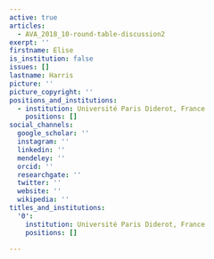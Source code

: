 ```yaml
---
active: true
articles:
  - AVA_2018_10-round-table-discussion2
exerpt: ''
firstname: Elise
is_institution: false
issues: []
lastname: Harris
picture: ''
picture_copyright: ''
positions_and_institutions:
  - institution: Université Paris Diderot, France
    positions: []
social_channels:
  google_scholar: ''
  instagram: ''
  linkedin: ''
  mendeley: ''
  orcid: ''
  researchgate: ''
  twitter: ''
  website: ''
  wikipedia: ''
titles_and_institutions:
  '0':
    institution: Université Paris Diderot, France
    positions: []

---
```

